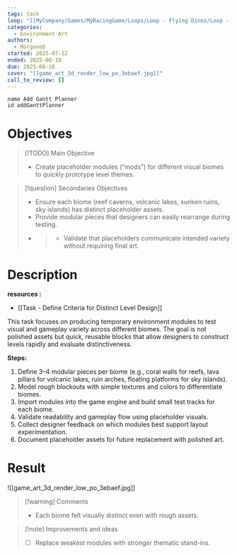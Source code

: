 ```yaml
---
tags: task
loop: "[[MyCompany/Games/MyRacingGame/Loops/Loop - Flying Dinos/Loop - Flying Dinos.md]]"
categories:
  - Environment Art
authors:
  - MorganeD
started: 2025-07-12
ended: 2025-08-19
due: 2025-08-18
cover: "[[game_art_3d_render_low_po_3ebaef.jpg]]"
call_to_review: []
---
```


```button
name Add Gantt Planner
id addGanttPlanner
```
# Objectives

> [!TODO] Main Objective
> - Create placeholder modules (“mods”) for different visual biomes to quickly prototype level themes.

> [!question] Secondaries Objectives
> - Ensure each biome (reef caverns, volcanic lakes, sunken ruins, sky islands) has distinct placeholder assets.
> - Provide modular pieces that designers can easily rearrange during testing.
> - > - Validate that placeholders communicate intended variety without requiring final art.
>

# Description
**resources :**
- [[Task - Define Criteria for Distinct Level Design]]


This task focuses on producing temporary environment modules to test visual and gameplay variety across different biomes. The goal is not polished assets but quick, reusable blocks that allow designers to construct levels rapidly and evaluate distinctiveness.

**Steps:**
1. Define 3–4 modular pieces per biome (e.g., coral walls for reefs, lava pillars for volcanic lakes, ruin arches, floating platforms for sky islands).
2. Model rough blockouts with simple textures and colors to differentiate biomes.
3. Import modules into the game engine and build small test tracks for each biome.
4. Validate readability and gameplay flow using placeholder visuals.
5. Collect designer feedback on which modules best support layout experimentation.
6. Document placeholder assets for future replacement with polished art.


# Result
![[game_art_3d_render_low_po_3ebaef.jpg]]
> [!warning] Comments
> - Each biome felt visually distinct even with rough assets.

>[!note] Improvements and ideas
> - [ ] Replace weakest modules with stronger thematic stand-ins.
> 

